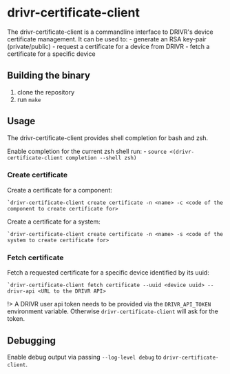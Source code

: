 # drivr-certificate-client

The drivr-certificate-client is a commandline interface to DRIVR's device certificate management.
It can be used to:
    - generate an RSA key-pair (private/public)
    - request a certificate for a device from DRIVR
    - fetch a certificate for a specific device

## Building the binary

1. clone the repository
1. run `make`

## Usage

The drivr-certificate-client provides shell completion for bash and zsh.

Enable completion for the current zsh shell run:
    - `source <(drivr-certificate-client completion --shell zsh)`

### Create certificate

Create a certificate for a component:

    `drivr-certificate-client create certificate -n <name> -c <code of the component to create certificate for>

Create a certificate for a system:

    `drivr-certificate-client create certificate -n <name> -s <code of the system to create certificate for>

### Fetch certificate

Fetch a requested certificate for a specific device identified by its uuid:

    `drivr-certificate-client fetch certificate --uuid <device uuid> --drivr-api <URL to the DRIVR API>

!> A DRIVR user api token needs to be provided via the `DRIVR_API_TOKEN` environment variable. Otherwise `drivr-certificate-client` will ask for the token.

## Debugging

Enable debug output via passing `--log-level debug` to `drivr-certificate-client`.
